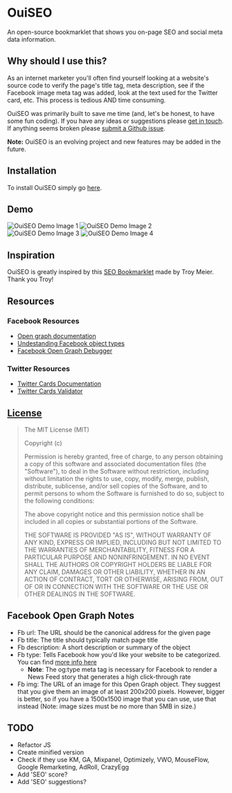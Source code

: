 # OuiSEO

An open-source bookmarklet that shows you on-page SEO and social meta data information.

## Why should I use this?

As an internet marketer you'll often find yourself looking at a website's source code to verify the page's title tag, meta description, see if the Facebook image meta tag was added, look at the text used for the Twitter card, etc. This process is tedious AND time consuming.

OuiSEO was primarily built to save me time (and, let's be honest, to have some fun coding). If you have any ideas or suggestions please [get in touch](https://twitter.com/CarlSednaoui). If anything seems broken please [submit a Github issue](https://github.com/carlsednaoui/ouiseo/issues/new).

__Note:__ OuiSEO is an evolving project and new features may be added in the future.

## Installation

To install OuiSEO simply go [here](http://carlsednaoui.github.io/ouiseo/install.html).

## Demo
![OuiSEO Demo Image 1](http://f.cl.ly/items/202d2s2W2x2y1x2e0K1g/ouiseo_demo_1.png)
![OuiSEO Demo Image 2](http://f.cl.ly/items/0o04060g0x301m3E3w16/ouiseo_demo_2.png)
![OuiSEO Demo Image 3](http://f.cl.ly/items/2F1Q293i2w0R1R2v2m2G/ouiseo_demo_3.png)
![OuiSEO Demo Image 4](http://f.cl.ly/items/0X421F1o1I0k0m0u2x0A/ouiseo_demo_4.png)


## Inspiration

OuiSEO is greatly inspired by this [SEO Bookmarklet](http://twkm.ca/seo-bookmarklet/) made by Troy Meier. Thank you Troy!

## Resources

### Facebook Resources
- [Open graph documentation](https://developers.facebook.com/docs/opengraph/)
- [Undestanding Facebook object types](https://developers.facebook.com/docs/opengraph/creating-object-types/)
- [Facebook Open Graph Debugger](https://developers.facebook.com/tools/debug)

### Twitter Resources
- [Twitter Cards Documentation](https://dev.twitter.com/docs/cards)
- [Twitter Cards Validator](https://dev.twitter.com/docs/cards/validation/validator)

## [License](http://opensource.org/licenses/MIT)

>The MIT License (MIT)
>
>Copyright (c) <year> <copyright holders>
>
>Permission is hereby granted, free of charge, to any person obtaining a copy
>of this software and associated documentation files (the "Software"), to deal
>in the Software without restriction, including without limitation the rights
>to use, copy, modify, merge, publish, distribute, sublicense, and/or sell
>copies of the Software, and to permit persons to whom the Software is
>furnished to do so, subject to the following conditions:
>
>The above copyright notice and this permission notice shall be included in
>all copies or substantial portions of the Software.
>
>THE SOFTWARE IS PROVIDED "AS IS", WITHOUT WARRANTY OF ANY KIND, EXPRESS OR
>IMPLIED, INCLUDING BUT NOT LIMITED TO THE WARRANTIES OF MERCHANTABILITY,
>FITNESS FOR A PARTICULAR PURPOSE AND NONINFRINGEMENT. IN NO EVENT SHALL THE
>AUTHORS OR COPYRIGHT HOLDERS BE LIABLE FOR ANY CLAIM, DAMAGES OR OTHER
>LIABILITY, WHETHER IN AN ACTION OF CONTRACT, TORT OR OTHERWISE, ARISING FROM,
>OUT OF OR IN CONNECTION WITH THE SOFTWARE OR THE USE OR OTHER DEALINGS IN
>THE SOFTWARE.

## Facebook Open Graph Notes
- Fb url: The URL should be the canonical address for the given page
- Fb title: The title should typically match page title
- Fb description: A short description or summary of the object
- Fb type: Tells Facebook how you'd like your website to be categorized. You can find [more info here](https://developers.facebook.com/docs/reference/opengraph/object-type/)
    - __Note__: The og:type meta tag is necessary for Facebook to render a News Feed story that generates a high click-through rate
- Fb img: The URL of an image for this Open Graph object. They suggest that you give them an image of at least 200x200 pixels. However, bigger is better, so if you have a 1500x1500 image that you can use, use that instead (Note: image sizes must be no more than 5MB in size.)

## TODO
- Refactor JS
- Create minified version
- Check if they use KM, GA, Mixpanel, Optimizely, VWO, MouseFlow, Google Remarketing, AdRoll, CrazyEgg
- Add 'SEO' score?
- Add 'SEO' suggestions?
